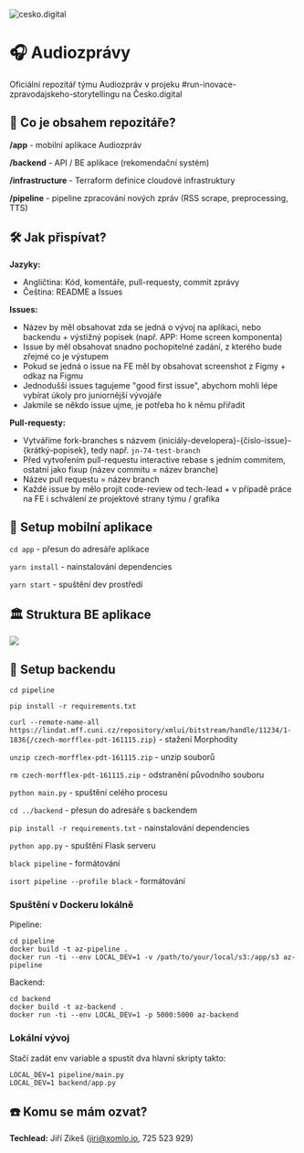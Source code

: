 ![cesko.digital](cesko-digital_logo.png)

# 🎧 Audiozprávy

Oficiální repozitář týmu Audiozpráv v projeku #run-inovace-zpravodajskeho-storytellingu na Česko.digital

## 🔎 Co je obsahem repozitáře?

**/app** - mobilní aplikace Audiozpráv

**/backend** - API / BE aplikace (rekomendační systém)

**/infrastructure** - Terraform definice cloudové infrastruktury

**/pipeline** - pipeline zpracování nových zpráv (RSS scrape, preprocessing, TTS)

## 🛠 Jak přispívat?

**Jazyky:**

- Angličtina: Kód, komentáře, pull-requesty, commit zprávy
- Čeština: README a Issues

**Issues:**

- Název by měl obsahovat zda se jedná o vývoj na aplikaci, nebo backendu + výstižný popisek (např. APP: Home screen komponenta)
- Issue by měl obsahovat snadno pochopitelné zadání, z kterého bude zřejmé co je výstupem
- Pokud se jedná o issue na FE měl by obsahovat screenshot z Figmy + odkaz na Figmu
- Jednodušší issues tagujeme "good first issue", abychom mohli lépe vybírat úkoly pro juniornější vývojáře
- Jakmile se někdo issue ujme, je potřeba ho k němu přiřadit

**Pull-requesty:**

- Vytváříme fork-branches s názvem {iniciály-developera}-{číslo-issue}-{krátký-popisek}, tedy např. `jn-74-test-branch`
- Před vytvořením pull-requestu interactive rebase s jedním commitem, ostatní jako fixup (název commitu = název branche)
- Název pull requestu = název branch
- Každé issue by mělo projít code-review od tech-lead + v případě práce na FE i schválení ze projektové strany týmu / grafika

## 🚀 Setup mobilní aplikace

`cd app` - přesun do adresáře aplikace

`yarn install` - nainstalování dependencies

`yarn start` - spuštění dev prostředí

## 🏛 Struktura BE aplikace

![](services.svg)

## 🚀 Setup backendu

`cd pipeline`

`pip install -r requirements.txt`

`curl --remote-name-all https://lindat.mff.cuni.cz/repository/xmlui/bitstream/handle/11234/1-1836{/czech-morfflex-pdt-161115.zip}` - stažení Morphodity

`unzip czech-morfflex-pdt-161115.zip` - unzip souborů

`rm czech-morfflex-pdt-161115.zip` - odstranění původního souboru

`python main.py` - spuštění celého procesu

`cd ../backend` - přesun do adresáře s backendem

`pip install -r requirements.txt` - nainstalování dependencies

`python app.py` - spuštění Flask serveru

`black pipeline` - formátování

`isort pipeline --profile black` - formátování

### Spuštění v Dockeru lokálně

Pipeline:

```
cd pipeline
docker build -t az-pipeline .
docker run -ti --env LOCAL_DEV=1 -v /path/to/your/local/s3:/app/s3 az-pipeline
```

Backend:

```
cd backend
docker build -t az-backend .
docker run -ti --env LOCAL_DEV=1 -p 5000:5000 az-backend
```

### Lokální vývoj

Stačí zadát env variable a spustit dva hlavní skripty takto:
```
LOCAL_DEV=1 pipeline/main.py
LOCAL_DEV=1 backend/app.py
```

## ☎️ Komu se mám ozvat?

**Techlead:** Jiří Zikeš (jiri@xomlo.io, 725 523 929)
